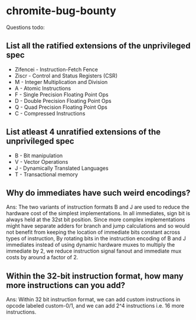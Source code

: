 # chromite-bug-bounty

Questions todo:
## List all the ratified extensions of the unprivileged spec
- Zifencei - Instruction-Fetch Fence
- Ziscr - Control and Status Registers (CSR)
- M - Integer Multiplication and Division
- A - Atomic Instructions
- F - Single Precision Floating Point Ops
- D - Double Precision Floating Point Ops
- Q - Quad Precision Floating Point Ops
- C - Compressed Instructions

## List atleast 4 unratified extensions of the unprivileged spec
- B - Bit manipulation
- V - Vector Operations
- J - Dynamically Translated Languages
- T - Transactional memory

## Why do immediates have such weird encodings?
Ans: The two variants of instruction formats B and J are used to  reduce the hardware cost of the simplest implementations. In all immediates, sign bit is always held at the 32st bit position. Since more complex implementations might have separate adders for branch and jump calculations and so would not benefit from keeping the location of immediate bits constant across types of instruction, By rotating bits in the instruction encoding of B and J immediates instead of using dynamic hardware muxes to multiply the immediate by 2, we reduce instruction signal fanout and immediate mux costs by around a factor of 2.

## Within the 32-bit instruction format, how many more instructions can you add?
Ans: Within 32 bit instruction format, we can add custom instructions in opcode labeled custom-0/1, and we can add 2^4 instructions i.e. 16 more instructions.
